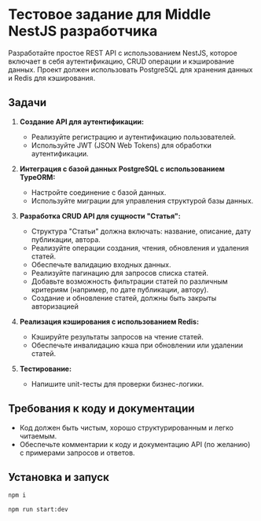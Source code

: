 # **Тестовое задание для Middle NestJS разработчика**

Разработайте простое REST API с использованием NestJS, которое включает в себя аутентификацию, CRUD операции и кэширование данных. Проект должен использовать PostgreSQL для хранения данных и Redis для кэширования.

## Задачи

1. **Создание API для аутентификации:**
    - Реализуйте регистрацию и аутентификацию пользователей.
    - Используйте JWT (JSON Web Tokens) для обработки аутентификации.

2. **Интеграция с базой данных PostgreSQL с использованием TypeORM:**
    - Настройте соединение с базой данных.
    - Используйте миграции для управления структурой базы данных.

3. **Разработка CRUD API для сущности "Статья":**
    - Структура "Статьи" должна включать: название, описание, дату публикации, автора.
    - Реализуйте операции создания, чтения, обновления и удаления статей.
    - Обеспечьте валидацию входных данных.
    - Реализуйте пагинацию для запросов списка статей.
    - Добавьте возможность фильтрации статей по различным критериям (например, по дате публикации, автору).
    - Создание и обновление статей, должны быть закрыты авторизацией

4. **Реализация кэширования с использованием Redis:**
    - Кэшируйте результаты запросов на чтение статей.
    - Обеспечьте инвалидацию кэша при обновлении или удалении статей.

5. **Тестирование:**
    - Напишите unit-тесты для проверки бизнес-логики.

## Требования к коду и документации

- Код должен быть чистым, хорошо структурированным и легко читаемым.
- Обеспечьте комментарии к коду и документацию API (по желанию) с примерами запросов и ответов.

## Установка и запуск

```bash
npm i
```

```bash
npm run start:dev
```
